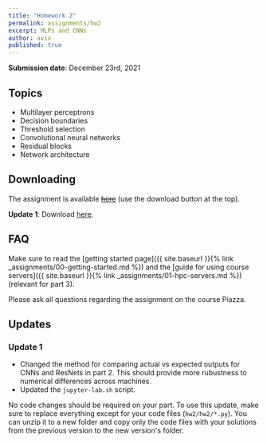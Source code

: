 ```yaml
---
title: "Homework 2"
permalink: assignments/hw2
excerpt: MLPs and CNNs
author: aviv
published: true
---
```


**Submission date**: December 23rd, 2021

## Topics

- Multilayer perceptrons
- Decision boundaries
- Threshold selection
- Convolutional neural networks
- Residual blocks
- Network architecture

## Downloading

The assignment is available
~~[here](https://technionmail-my.sharepoint.com/:u:/g/personal/avivr_campus_technion_ac_il/EUTO8jIM19hKnWpnpB35wl4BlOuKMphkWMavtplrbTi5Pw?e=V76oeJ)~~
(use the download button at the top).

**Update 1**: Download
[here](https://technionmail-my.sharepoint.com/:u:/g/personal/avivr_campus_technion_ac_il/EdpEb4um_mxImMdDuQjRZHIBXT0UGHbjEqc19MNTY5hxxg).


## FAQ

Make sure to read the [getting started page]({{ site.baseurl }}{% link _assignments/00-getting-started.md %})
and the [guide for using course servers]({{ site.baseurl }}{% link _assignments/01-hpc-servers.md %}) (relevant for part 3).

Please ask all questions regarding the assignment on the course Piazza.

## Updates

### Update 1

- Changed the method for comparing actual vs expected outputs for CNNs and
  ResNets in part 2. This should provide more rubustness to numerical
  differences across machines.
- Updated the `jupyter-lab.sh` script.

No code changes should be required on your part.
To use this update, make sure to replace everything except for your code files
(`hw2/hw2/*.py`). You can unzip it to a new folder and copy only the code files with
your solutions from the previous version to the new version's folder.

